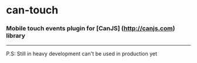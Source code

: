 can-touch
=========

### Mobile touch events plugin for [CanJS] (http://canjs.com) library
-----------------------------------------------------------------
P.S: Still in heavy development can't be used in production yet
